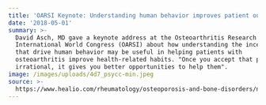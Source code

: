 ```yaml
---
title: 'OARSI Keynote: Understanding human behavior improves patient outcomes'
date: '2018-05-01'
summary: >-
  David Asch, MD gave a keynote address at the Osteoarthritis Research Society
  International World Congress (OARSI) about how understanding the incentives
  that drive human behavior may be useful in helping patients with
  osteoarthritis improve health-related habits. "Once you accept that people are
  irrational, it gives you better opportunities to help them".
image: /images/uploads/4d7_psycc-min.jpeg
source: >-
  https://www.healio.com/rheumatology/osteoporosis-and-bone-disorders/news/online/%7B1e8a4a86-ad8d-4171-8f3d-7eb1716eb060%7D/oarsi-keynote-understanding-human-behavior-improves-patient-outcomes
---
```


